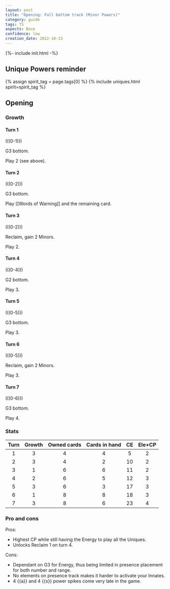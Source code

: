```yaml
---  
layout: post  
title: "Opening: Full bottom track (Minor Powers)"  
category: guide  
tags: TS
aspects: Base
confidence: low
creation_date: 2022-10-13
---
```

{%- include init.html -%}

## Unique Powers reminder

{% assign spirit_tag = page.tags[0] %}
{% include uniques.html spirit=spirit_tag %}


## Opening

### Growth

#### Turn 1

(((0-1)))

G3 bottom. 

Play 2 (see above).

#### Turn 2

(((0-2)))

G3 bottom.

Play [[Words of Warning]] and the remaining card.


#### Turn 3

(((0-2)))

Reclaim, gain 2 Minors.

Play 2.

#### Turn 4

(((0-4)))

G2 bottom.

Play 3.

#### Turn 5

(((0-5)))

G3 bottom.

Play 3.

#### Turn 6

(((0-5)))

Reclaim, gain 2 Minors.

Play 3.

#### Turn 7

(((0-6)))

G3 bottom.

Play 4.


### Stats


Turn | Growth | Owned cards | Cards in hand | CE | Ele+CP
:--: | :--: | :--: | :--: | :--: | :--:
1 | 3 |   4   |  4  |  5 | 2
2 | 3 |   4   |  2  | 10 | 2
3 | 1 |   6   |  6  | 11 | 2
4 | 2 |   6   |  5  | 12 | 3
5 | 3 |   6   |  3  | 17 | 3
6 | 1 |   8   |  8  | 18 | 3
7 | 3 |   8   |  6  | 23 | 4

### Pro and cons

Pros:
- Highest CP while still having the Energy to play all the Uniques.
- Unlocks Reclaim 1 on turn 4.

Cons:
- Dependant on G3 for Energy, thus being limited in presence placement for both number and range.
- No elements on presence track makes it harder to activate your Innates.
- 4 {{a}} and 4 {{s}} power spikes come very late in the game.




